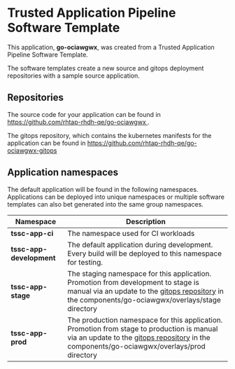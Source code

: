 # Trusted Application Pipeline Software Template

This application, **go-ociawgwx**, was created from a Trusted Application Pipeline Software Template.

The software templates create a new source and gitops deployment repositories with a sample source application. 

## Repositories

The source code for your application can be found in [https://github.com/rhtap-rhdh-qe/go-ociawgwx ](https://github.com/rhtap-rhdh-qe/go-ociawgwx ).
 
The gitops repository, which contains the kubernetes manifests for the application can be found in 
[https://github.com/rhtap-rhdh-qe/go-ociawgwx-gitops ](https://github.com/rhtap-rhdh-qe/go-ociawgwx-gitops ) 

## Application namespaces 

The default application will be found in the following namespaces. Applications can be deployed into unique namespaces or multiple software templates can also bet generated into the same group namespaces.  

|  Namespace   |  Description   |  
| -------- | -------- |
| **tssc-app-ci** | The namespace used for CI workloads |
| **tssc-app-development** | The default application during development. Every build will be deployed to this namespace for testing. |
| **tssc-app-stage** | The staging namespace for this application. Promotion from development to stage is manual via an update to the [gitops repository](https://github.com/rhtap-rhdh-qe/go-ociawgwx-gitops ) in the components/go-ociawgwx/overlays/stage directory |
| **tssc-app-prod** | The production namespace for this application. Promotion from stage to production is manual via an update to the [gitops repository](https://github.com/rhtap-rhdh-qe/go-ociawgwx-gitops ) in the components/go-ociawgwx/overlays/prod directory |